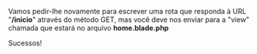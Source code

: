 Vamos pedir-lhe novamente para escrever uma rota que responda à URL "**/inicio**" através do método GET, mas você deve nos enviar para a "view" chamada que estará no arquivo **home.blade.php**

Sucessos!